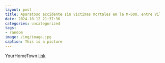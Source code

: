 ```yaml
---
layout: post
title: Aparatoso accidente sin víctimas mortales en la M-600, entre Villanueva de la Cañada y Brunete
date: 2024-10-12 21:37:36
categories: uncategorized
tags:
- random
image: /img/image.jpg
caption: This is a picture
---
```

YourHomeTown [link](https://yourhometown.es/grave-accidente-trafico-m-600/)
